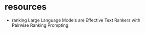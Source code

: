 # resources

* ranking
  Large Language Models are Effective Text Rankers with Pairwise Ranking Prompting
